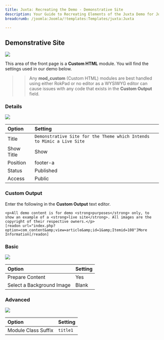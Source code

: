 ```yaml
---
title: Juxta: Recreating the Demo - Demonstrative Site
description: Your Guide to Recreating Elements of the Juxta Demo for Joomla
breadcrumb: /joomla:Joomla/!templates:Templates/juxta:Juxta

---
```


Demonstrative Site
-----

![][demo]

This area of the front page is a **Custom HTML** module. You will find the settings used in our demo below.

>> Any **mod_custom** (Custom HTML) modules are best handled using either RokPad or no editor as a WYSIWYG editor can cause issues with any code that exists in the **Custom Output** field.

### Details

![][demo2]

| Option      | Setting                                                               |
| :---------- | :----------                                                           |
| Title       | `Demonstrative Site for the Theme which Intends to Mimic a Live Site` |
| Show Title  | Show                                                                  |
| Position    | footer-a                                                              |
| Status      | Published                                                             |
| Access      | Public                                                                |

### Custom Output

Enter the following in the **Custom Output** text editor.

~~~
<p>All demo content is for demo <strong>purposes</strong> only, to show an example of a <strong>live site</strong>. All images are the copyright of their respective owners.</p>
[readon url="index.php?option=com_content&amp;view=article&amp;id=1&amp;Itemid=108"]More Information[/readon]
~~~

### Basic

![][demo3]

| Option                    | Setting     |
| :----------               | :---------- |
| Prepare Content           | Yes         |
| Select a Background Image | Blank       |

### Advanced

![][demo4]

| Option              | Setting     |
| :----------         | :---------- |
| Module Class Suffix | `title1`    |

[demo]: assets/demo_6.jpeg
[demo2]: assets/demo_6a.jpeg
[demo3]: assets/demo_6b.jpeg
[demo4]: assets/demo_6c.jpeg
